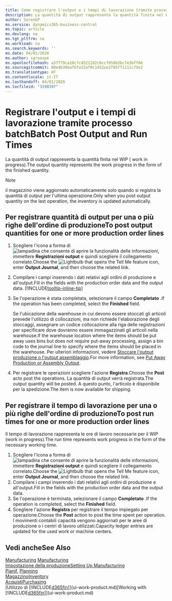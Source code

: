 ```yaml
---
title: Come registrare l'output e i tempi di lavorazione tramite processo batch| Microsoft Docs
description: La quantità di output rappresenta la quantità finita nel WIP ( work in progress).
author: SorenGP
ms.service: dynamics365-business-central
ms.topic: article
ms.devlang: na
ms.tgt_pltfrm: na
ms.workload: na
ms.search.keywords: ''
ms.date: 04/01/2020
ms.author: sgroespe
ms.openlocfilehash: a37f79ca10c7c45212d2c0ccf858b3bc7e3bff66
ms.sourcegitcommit: 88e4b30eaf6fa32af0c1452ce2f85ff1111c75e2
ms.translationtype: HT
ms.contentlocale: it-IT
ms.lasthandoff: 04/01/2020
ms.locfileid: "3190397"
---
```

# <a name="batch-post-output-and-run-times"></a><span data-ttu-id="9b32c-103">Registrare l'output e i tempi di lavorazione tramite processo batch</span><span class="sxs-lookup"><span data-stu-id="9b32c-103">Batch Post Output and Run Times</span></span>
<span data-ttu-id="9b32c-104">La quantità di output rappresenta la quantità finita nel WIP ( work in progress).</span><span class="sxs-lookup"><span data-stu-id="9b32c-104">The output quantity represents the work progress in the form of the finished quantity.</span></span>  

> [!NOTE]
> <span data-ttu-id="9b32c-105">il magazzino viene aggiornato automaticamente solo quando si registra la quantità di output per l'ultima operazione.</span><span class="sxs-lookup"><span data-stu-id="9b32c-105">Only when you post output quantity on the last operation, the inventory is updated automatically.</span></span>  

## <a name="to-post-output-quantities-for-one-or-more-production-order-lines"></a><span data-ttu-id="9b32c-106">Per registrare quantità di output per una o più righe dell'ordine di produzione</span><span class="sxs-lookup"><span data-stu-id="9b32c-106">To post output quantities for one or more production order lines</span></span>
1. <span data-ttu-id="9b32c-107">Scegliere l'icona a forma di ![lampadina che consente di aprire la funzionalità delle informazioni](media/ui-search/search_small.png "Informazioni sull'operazione che si desidera eseguire"), immettere **Registrazioni output** e quindi scegliere il collegamento correlato.</span><span class="sxs-lookup"><span data-stu-id="9b32c-107">Choose the ![Lightbulb that opens the Tell Me feature](media/ui-search/search_small.png "Tell me what you want to do") icon, enter **Output Journal**, and then choose the related link.</span></span>  
2. <span data-ttu-id="9b32c-108">Compilare i campi inserendo i dati relativi agli ordini di produzione e all'output.</span><span class="sxs-lookup"><span data-stu-id="9b32c-108">Fill in the fields with the production order data and the output data.</span></span> [!INCLUDE[tooltip-inline-tip](includes/tooltip-inline-tip_md.md)]
3. <span data-ttu-id="9b32c-109">Se l'operazione è stata completata, selezionare il campo **Completato** .</span><span class="sxs-lookup"><span data-stu-id="9b32c-109">If the operation has been completed, select the **Finished** field.</span></span>  

    <span data-ttu-id="9b32c-110">Se l'ubicazione della warehouse in cui devono essere stoccati gli articoli prevede l'utilizzo di collocazioni, ma non richiede l'elaborazione degli stoccaggi,  assegnare un codice collocazione alla riga delle registrazioni per specificare dove dovranno essere immagazzinati gli articoli nella warehouse.</span><span class="sxs-lookup"><span data-stu-id="9b32c-110">If the warehouse location where the items should be put away uses bins but does not require put-away processing,  assign a bin code to the journal line to specify where the items should be placed in the warehouse.</span></span> <span data-ttu-id="9b32c-111">Per ulteriori informazioni, vedere [Stoccare l'output produzione o l'output assemblaggio](warehouse-how-to-put-away-production-output.md).</span><span class="sxs-lookup"><span data-stu-id="9b32c-111">For more information, see [Put Away Production or Assembly Output](warehouse-how-to-put-away-production-output.md).</span></span>  

4. <span data-ttu-id="9b32c-112">Per registrare le operazioni scegliere l'azione **Registra**.</span><span class="sxs-lookup"><span data-stu-id="9b32c-112">Choose the **Post** acto post the operations.</span></span> <span data-ttu-id="9b32c-113">La quantità di output verrà registrata.</span><span class="sxs-lookup"><span data-stu-id="9b32c-113">The output quantity will be posted.</span></span> <span data-ttu-id="9b32c-114">A questo punto, l'articolo è disponibile per la spedizione.</span><span class="sxs-lookup"><span data-stu-id="9b32c-114">The item is now available for shipping.</span></span>  

## <a name="to-post-run-times-for-one-or-more-production-order-lines"></a><span data-ttu-id="9b32c-115">Per registrare il tempo di lavorazione per una o più righe dell'ordine di produzione</span><span class="sxs-lookup"><span data-stu-id="9b32c-115">To post run times for one or more production order lines</span></span>
<span data-ttu-id="9b32c-116">Il tempo di lavorazione rappresenta le ore di lavoro necessarie per il WIP (work in progress).</span><span class="sxs-lookup"><span data-stu-id="9b32c-116">The run time represents work progress in the form of the necessary working time.</span></span>    

1.  <span data-ttu-id="9b32c-117">Scegliere l'icona a forma di ![lampadina che consente di aprire la funzionalità delle informazioni](media/ui-search/search_small.png "Informazioni sull'operazione che si desidera eseguire"), immettere **Registrazioni output** e quindi scegliere il collegamento correlato.</span><span class="sxs-lookup"><span data-stu-id="9b32c-117">Choose the ![Lightbulb that opens the Tell Me feature](media/ui-search/search_small.png "Tell me what you want to do") icon, enter **Output Journal**, and then choose the related link.</span></span>  
2. <span data-ttu-id="9b32c-118">Compilare i campi inserendo i dati relativi agli ordini di produzione e all'output.</span><span class="sxs-lookup"><span data-stu-id="9b32c-118">Fill in the fields with the production order data and the output data.</span></span>  
3.  <span data-ttu-id="9b32c-119">Se l'operazione è terminata, selezionare il campo **Completato** .</span><span class="sxs-lookup"><span data-stu-id="9b32c-119">If the operation is completed, select the **Finished** field.</span></span>  
4. <span data-ttu-id="9b32c-120">Scegliere l'azione **Registra** per registrare il tempo impiegato per operazione.</span><span class="sxs-lookup"><span data-stu-id="9b32c-120">Choose the **Post** action to post the time spent per operation.</span></span> <span data-ttu-id="9b32c-121">I movimenti contabili capacità vengono aggiornati per le aree di produzione o i centri di lavoro utilizzati.</span><span class="sxs-lookup"><span data-stu-id="9b32c-121">Capacity ledger entries are updated for the used work or machine centers.</span></span>

## <a name="see-also"></a><span data-ttu-id="9b32c-122">Vedi anche</span><span class="sxs-lookup"><span data-stu-id="9b32c-122">See Also</span></span>  
<span data-ttu-id="9b32c-123">[Manufacturing](production-manage-manufacturing.md)  </span><span class="sxs-lookup"><span data-stu-id="9b32c-123">[Manufacturing](production-manage-manufacturing.md)  </span></span>  
[<span data-ttu-id="9b32c-124">Impostazione della produzione</span><span class="sxs-lookup"><span data-stu-id="9b32c-124">Setting Up Manufacturing</span></span>](production-configure-production-processes.md)  
<span data-ttu-id="9b32c-125">[Pianif.](production-planning.md)    </span><span class="sxs-lookup"><span data-stu-id="9b32c-125">[Planning](production-planning.md)    </span></span>  
[<span data-ttu-id="9b32c-126">Magazzino</span><span class="sxs-lookup"><span data-stu-id="9b32c-126">Inventory</span></span>](inventory-manage-inventory.md)  
[<span data-ttu-id="9b32c-127">Acquisti</span><span class="sxs-lookup"><span data-stu-id="9b32c-127">Purchasing</span></span>](purchasing-manage-purchasing.md)  
<span data-ttu-id="9b32c-128">[Utilizzo di [!INCLUDE[d365fin](includes/d365fin_md.md)]](ui-work-product.md)</span><span class="sxs-lookup"><span data-stu-id="9b32c-128">[Working with [!INCLUDE[d365fin](includes/d365fin_md.md)]](ui-work-product.md)</span></span>
